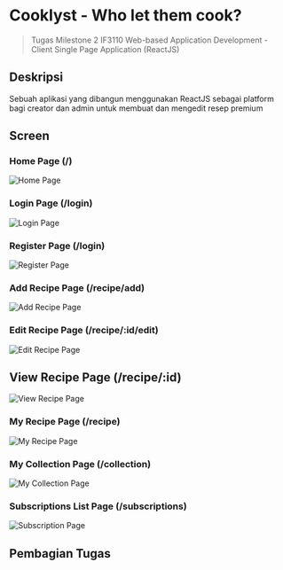 # Cooklyst - Who let them cook?
> Tugas Milestone 2 IF3110 Web-based Application Development - Client Single Page Application (ReactJS)

## Deskripsi
Sebuah aplikasi yang dibangun menggunakan ReactJS sebagai platform bagi creator dan admin untuk membuat dan mengedit resep premium

## Screen

### Home Page  (/)
![Home Page](readme/home.jpg)

### Login Page  (/login)
![Login Page](readme/login.jpg)

### Register Page  (/login)
![Register Page](readme/register.jpg)

### Add Recipe Page  (/recipe/add)
![Add Recipe Page](readme/add_recipe.jpg)

### Edit Recipe Page  (/recipe/:id/edit)
![Edit Recipe Page](readme/add_recipe.jpg)

## View Recipe Page (/recipe/:id)
![View Recipe Page](readme/view_recipe.jpg)

### My Recipe Page  (/recipe)
![My Recipe Page](readme/my_recipe.jpg)

### My Collection Page  (/collection)
![My Collection Page](readme/my_collection.jpg)

### Subscriptions List Page (/subscriptions)
![Subscription Page](readme/subscriptions.jpg)

## Pembagian Tugas